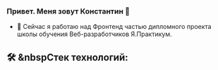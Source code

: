 ### Привет. Меня зовут Константин 👋
- 🔭 Сейчас я работаю над Фронтенд частью дипломного проекта школы обучения Веб-разработчиков Я.Практикум.

## 🛠 &nbspСтек технологий:

